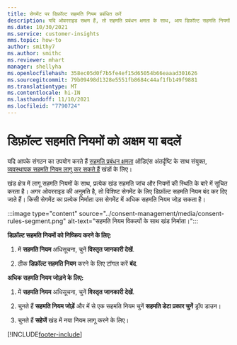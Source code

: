 ```yaml
---
title: सेगमेंट पर डिफ़ॉल्ट सहमति नियम प्रबंधित करें
description: यदि ओवरराइड सक्षम हैं, तो सहमति प्रबंधन क्षमता के साथ, आप डिफ़ॉल्ट सहमति नियमों को अक्षम या बदल सकते हैं।
ms.date: 10/30/2021
ms.service: customer-insights
mms.topic: how-to
author: smithy7
ms.author: smithc
ms.reviewer: mhart
manager: shellyha
ms.openlocfilehash: 358ec05d0f7b5fe4ef15d65054b66eaaad301626
ms.sourcegitcommit: 79b09498d1328e5551fb8684c44af1fb149f9881
ms.translationtype: MT
ms.contentlocale: hi-IN
ms.lasthandoff: 11/10/2021
ms.locfileid: "7790724"
---
```

# <a name="disable-or-change-default-consent-rules"></a>डिफ़ॉल्ट सहमति नियमों को अक्षम या बदलें

यदि आपके संगठन का उपयोग करते हैं [सहमति प्रबंधन क्षमता](../consent-management/overview.md) ऑडिएंस अंतर्दृष्टि के साथ संयुक्त, [व्यवस्थापक सहमति नियम लागू कर सकते हैं](activate-consent.md) खंडों के लिए। 

खंड क्षेत्र में लागू सहमति नियमों के साथ, प्रत्येक खंड सहमति जांच और नियमों की स्थिति के बारे में सूचित करता है। अगर ओवरराइड की अनुमति है, तो विशिष्ट सेगमेंट के लिए डिफ़ॉल्ट सहमति नियम बंद कर दिए जाते हैं। किसी सेगमेंट का प्रत्येक निर्माता उस सेगमेंट में अधिक सहमति नियम जोड़ सकता है। 

:::image type="content" source="../consent-management/media/consent-rules-segment.png" alt-text="सहमति नियम विकल्पों के साथ खंड निर्माता।":::

**डिफ़ॉल्ट सहमति नियमों को निष्क्रिय करने के लिए:**

1. में **सहमति नियम** अधिसूचना, चुनें **विस्तृत जानकारी देखें**. 

1. ठीक **डिफ़ॉल्ट सहमति नियम** करने के लिए टॉगल करें **बंद**.

**अधिक सहमति नियम जोड़ने के लिए:**

1. में **सहमति नियम** अधिसूचना, चुनें **विस्तृत जानकारी देखें**. 

1. चुनते हैं **सहमति नियम जोड़ें** और में से एक सहमति नियम चुनें **सहमति डेटा प्रकार चुनें** ड्रॉप डाउन।

1. चुनते हैं **सहेजें** खंड में नया नियम लागू करने के लिए।

[!INCLUDE[footer-include](../includes/footer-banner.md)] 

